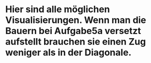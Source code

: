 # Hier sind alle möglichen Visualisierungen. Wenn man die Bauern bei Aufgabe5a versetzt aufstellt brauchen sie einen Zug weniger als in der Diagonale.

